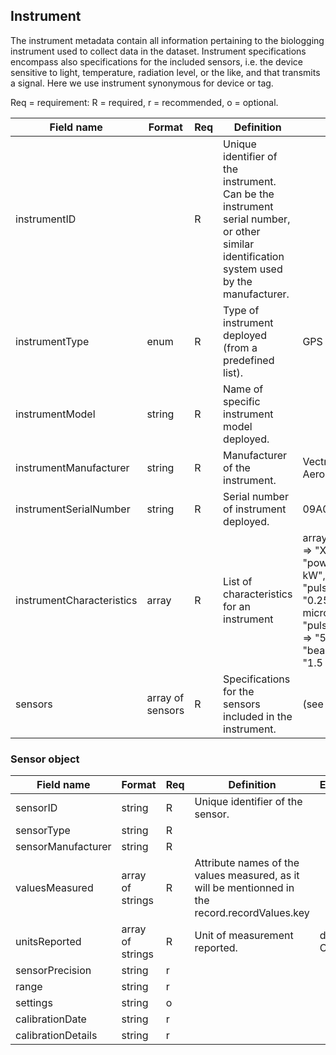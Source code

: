 ## Instrument

The instrument metadata contain all information pertaining to the biologging instrument used to collect data in the dataset. Instrument specifications encompass also specifications for the included sensors, i.e. the device sensitive to light, temperature, radiation level, or the like, and that transmits a signal. Here we use instrument synonymous for device or tag.

Req = requirement: R = required, r = recommended, o = optional.

| Field name | Format | Req | Definition | Example | Reference |
| ---------- | ------ | --- | ---------- | ------- | --------- |
| instrumentID |  | R | Unique identifier of the instrument. Can be the instrument serial number, or other similar identification system used by the manufacturer. |  | [https://github.com/ocean-tracking-network/biologging_standardization/blob/master/templates/fields/instrumentID.md] |
| instrumentType | enum | R | Type of instrument deployed (from a predefined list). | GPS Collar | [https://github.com/ocean-tracking-network/biologging_standardization/blob/master/templates/fields/instrumentType.md] |
| instrumentModel | string | R | Name of specific instrument model deployed. |  | [https://github.com/ocean-tracking-network/biologging_standardization/blob/master/templates/fields/instrumentModel.md] |
| instrumentManufacturer | string | R | Manufacturer of the instrument. | Vectronic Aerospace | [https://github.com/ocean-tracking-network/biologging_standardization/blob/master/templates/fields/instrumentManufacturer.md] |
| instrumentSerialNumber | string | R | Serial number of instrument deployed. | 09A0178 | [https://github.com/ocean-tracking-network/biologging_standardization/blob/master/templates/fields/instrumentSerialNumber.md] |
| instrumentCharacteristics | array | R | List of characteristics for an instrument | array("wavelength" => "X-band", "power" => "200 kW", "pulseDuration" => "0.25 microseconds", "pulseRepetition" => "504 Hz", "beamWidth" => "1.5 deg (-3db)") |
| sensors | array of sensors | R | Specifications for the sensors included in the instrument. | (see sensor object) |


### Sensor object


| Field name | Format | Req | Definition | Example | Reference |
| ---------- | ------ | --- | ---------- | ------- | --------- |
| sensorID | string | R | Unique identifier of the sensor. |  |
| sensorType | string | R |  |  |
| sensorManufacturer | string | R |  |  |
| valuesMeasured | array of strings | R | Attribute names of the values measured, as it will be mentionned in the record.recordValues.key |  |
| unitsReported | array of strings | R | Unit of measurement reported. | degrees C | [https://github.com/ocean-tracking-network/biologging_standardization/blob/master/templates/fields/unitsReported.md] |
| sensorPrecision | string | r |  |  |
| range | string | r |  |  |
| settings | string | o |  |  |
| calibrationDate | string | r |  |  |
| calibrationDetails | string | r |  |  |
